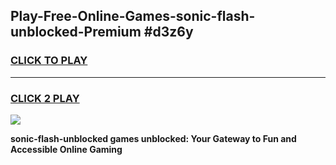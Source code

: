 
## Play-Free-Online-Games-sonic-flash-unblocked-Premium #d3z6y
<h3>
<a href="https://premium.freeplayer.one?title=sonic-flash-unblocked&ref=8M">CLICK TO PLAY</a></h3>
<hr>

<h3>
<a href="https://premium.freeplayer.one?title=sonic-flash-unblocked&ref=8M">CLICK 2 PLAY</a>
  
</h3>

<a href="https://premium.freeplayer.one?title=sonic-flash-unblocked&ref=8M"><img src="https://clearcache.store/games.png"></a>


**sonic-flash-unblocked games unblocked: Your Gateway to Fun and Accessible Online Gaming**

